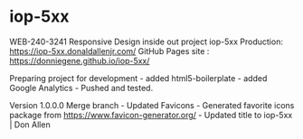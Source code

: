 # iop-5xx

WEB-240-3241 Responsive Design inside out project iop-5xx
      Production: https://iop-5xx.donaldallenjr.com/
      GitHub Pages site : https://donniegene.github.io/iop-5xx/

Preparing project for development
      - added html5-boilerplate
      - added Google Analytics
      - Pushed and tested.

Version 1.0.0.0
      Merge branch - Updated Favicons
            - Generated favorite icons package from https://www.favicon-generator.org/
            - Updated title to iop-5xx | Don Allen
